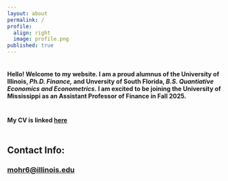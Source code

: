 ```yaml
---
layout: about
permalink: /
profile:
  align: right
  image: profile.png
published: true
---
```

<hr style="line-height: 2px; visibility:hidden;" />

#### Hello! Welcome to my website. I am a proud alumnus of the University of Illinois, <i> Ph.D. Finance,</i> and Unversity of South Florida, <i> B.S. Quantiative Economics and Econometrics.</i> I am excited to be joining the University of Mississippi as an Assistant Professor of Finance in Fall 2025. 
<hr style="line-height: 4px; visibility:hidden;" />

#### My CV is linked <a href="{{site.baseurl}}/cv.pdf">here</a>
<hr style="line-height: 4px; visibility:hidden;" />


## Contact Info:
### mohr6@illinois.edu

